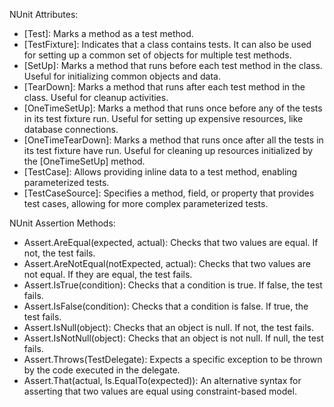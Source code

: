 NUnit Attributes:

- [Test]: Marks a method as a test method.
- [TestFixture]: Indicates that a class contains tests. It can also be used for setting up a common set of objects for multiple test methods.
- [SetUp]: Marks a method that runs before each test method in the class. Useful for initializing common objects and data.
- [TearDown]: Marks a method that runs after each test method in the class. Useful for cleanup activities.
- [OneTimeSetUp]: Marks a method that runs once before any of the tests in its test fixture run. Useful for setting up expensive resources, like database connections.
- [OneTimeTearDown]: Marks a method that runs once after all the tests in its test fixture have run. Useful for cleaning up resources initialized by the [OneTimeSetUp] method.
- [TestCase]: Allows providing inline data to a test method, enabling parameterized tests.
- [TestCaseSource]: Specifies a method, field, or property that provides test cases, allowing for more complex parameterized tests.


NUnit Assertion Methods:

- Assert.AreEqual(expected, actual): Checks that two values are equal. If not, the test fails.
- Assert.AreNotEqual(notExpected, actual): Checks that two values are not equal. If they are equal, the test fails.
- Assert.IsTrue(condition): Checks that a condition is true. If false, the test fails.
- Assert.IsFalse(condition): Checks that a condition is false. If true, the test fails.
- Assert.IsNull(object): Checks that an object is null. If not, the test fails.
- Assert.IsNotNull(object): Checks that an object is not null. If null, the test fails.
- Assert.Throws<ExceptionType>(TestDelegate): Expects a specific exception to be thrown by the code executed in the delegate.
- Assert.That(actual, Is.EqualTo(expected)): An alternative syntax for asserting that two values are equal using constraint-based model.